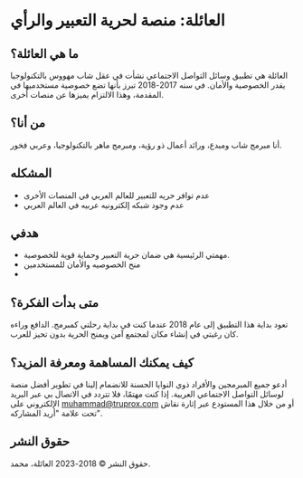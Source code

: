 # العائلة: منصة لحرية التعبير والرأي

## ما هي العائلة؟

العائلة هي تطبيق وسائل التواصل الاجتماعي نشأت في عقل شاب مهووس بالتكنولوجيا يقدر الخصوصية والأمان. في سنه 2017-2018 تبرز بأنها تضع خصوصية مستخدميها في المقدمة، وهذا الالتزام يميزها عن منصات أخرى.

## من أنا؟

أنا مبرمج شاب ومبدع، ورائد أعمال ذو رؤية، ومبرمج ماهر بالتكنولوجيا، وعربي فخور.

## المشكله
- عدم توافر حريه للتعبير للعالم العربي في المنصات الأخرى
- عدم وجود شبكه إلكترونيه عربيه في العالم العربي

## هدفي

- مهمتي الرئيسية هي ضمان حرية التعبير وحماية قوية للخصوصية.
- منح الخصوصيه والأمان للمستخدمين
- 
## متى بدأت الفكرة؟

تعود بداية هذا التطبيق إلى عام 2018 عندما كنت في بداية رحلتي كمبرمج. الدافع وراءه كان رغبتي في إنشاء مكان لمجتمع آمن ويمنح الحرية بدون تحيز للعرب.

## كيف يمكنك المساهمة ومعرفة المزيد؟

أدعو جميع المبرمجين والأفراد ذوي النوايا الحسنة للانضمام إلينا في تطوير أفضل منصة لوسائل التواصل الاجتماعي العربية. إذا كنت مهتمًا، فلا تتردد في الاتصال بي عبر البريد الإلكتروني على muhammad@truprox.com أو من خلال هذا المستودع عبر إثارة نقاش تحت علامة "أريد المشاركه".

## حقوق النشر

حقوق النشر © 2018-2023 العائلة، محمد.
